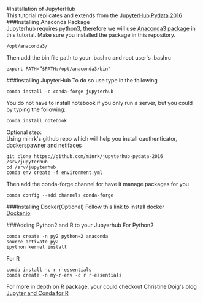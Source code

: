 
#Installation of JupyterHub  
This tutorial replicates and extends from the [JupyterHub Pydata 2016](https://github.com/minrk/jupyterhub-pydata-2016/blob/master/JupyterHub.pdf)
###Installing Anaconda Package   
Jupyterhub requires python3, therefore we will use [Anaconda3 package](https://www.continuum.io/downloads) in this tutorial.
Make sure you installed the package in this repository. 
```
/opt/anaconda3/
```
Then add the bin file path to your .bashrc and root user's .bashrc
```{r, engine='bash', count_lines}
export PATH=”$PATH:/opt/anaconda3/bin"
```
###Installing JupyterHub
To do so use type in the following
```
conda install -c conda-forge jupyterhub
```
You do not have to install notebook if you only run a server, but you could by typing the following:
```
conda install notebook
```
Optional step:  
Using minrk's github repo which will help you install oauthenticator, dockerspawner and netifaces 
```
git clone https://github.com/minrk/jupyterhub-pydata-2016 /srv/jupyterhub
cd /srv/jupyterhub
conda env create -f environment.yml
```
Then add the conda-forge channel for have it manage packages for you
```
conda config --add channels conda-forge
```

###Installing Docker(Optional)
Follow this link to install docker  
[Docker.io](https://docs.docker.com/engine/installation/linux/ubuntulinux/)

###Adding Python2 and R to your Jupyerhub
For Python2
```
conda create -n py2 python=2 anaconda
source activate py2
ipython kernel install
```
For R
```
conda install -c r r-essentials
conda create -n my-r-env -c r r-essentials
```
For more in depth on R package, your could checkout Christine Doig's blog [Jupyter and Conda for R](https://www.continuum.io/blog/developer/jupyter-and-conda-r)



